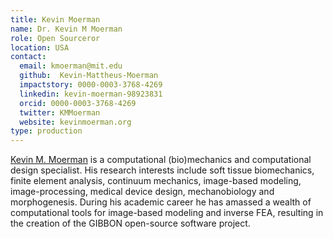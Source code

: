 ```yaml
---
title: Kevin Moerman
name: Dr. Kevin M Moerman
role: Open Sourceror
location: USA
contact:
  email: kmoerman@mit.edu
  github:  Kevin-Mattheus-Moerman
  impactstory: 0000-0003-3768-4269
  linkedin: kevin-moerman-98923831
  orcid: 0000-0003-3768-4269
  twitter: KMMoerman
  website: kevinmoerman.org
type: production
---
```


[Kevin M. Moerman](https://kevinmoerman.org) is a computational (bio)mechanics and computational design specialist. His research interests include soft tissue biomechanics, finite element analysis, continuum mechanics, image-based modeling, image-processing, medical device design, mechanobiology and morphogenesis. During his academic career he has amassed a wealth of computational tools for image-based modeling and inverse FEA, resulting in the creation of the GIBBON open-source software project.    
